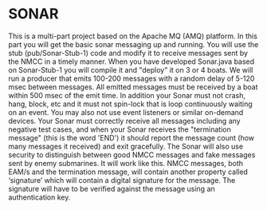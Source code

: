# SONAR
This is a multi-part project based on the Apache MQ (AMQ) platform.
In this part you will get the basic sonar messaging up and running. You will use the stub (pub/Sonar-Stub-1) code and modify it to receive messages sent by the NMCC in a timely manner. When you have developed Sonar.java based on Sonar-Stub-1 you will compile it and "deploy" it on 3 or 4 boats. We will run a producer that emits 100-200 messages with a random delay of 5-120 msec between messages. All emitted messages must be received by a boat within 500 msec of the emit time. In addition your Sonar must not crash, hang, block, etc and it must not spin-lock that is loop continuously waiting on an event. You may also not use event listeners or similar on-demand devices. Your Sonar must correctly receive all messages including any negative test cases, and when your Sonar receives the "termination message" (this is the word 'END') it should report the message count (how many messages it received) and exit gracefully.
The Sonar will also use security to distinguish between good NMCC messages and fake messages sent by enemy submarines. It will work like this. NMCC messages, both EAM/s and the termination message, will contain another property called ‘signature’ which will contain a digital signature for the message. The signature will have to be verified against the message using an authentication key. 
